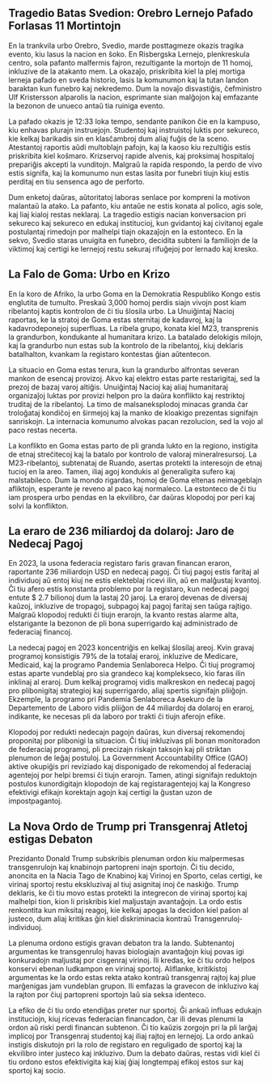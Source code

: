 ## Tragedio Batas Svedion: Orebro Lernejo Pafado Forlasas 11 Mortintojn

En la trankvila urbo Orebro, Svedio, marde posttagmeze okazis tragika evento, kiu lasus la nacion en ŝoko. En Risbergska Lernejo, plenkreskula centro, sola pafanto malfermis fajron, rezultigante la mortojn de 11 homoj, inkluzive de la atakanto mem. La okazaĵo, priskribita kiel la plej mortiga lerneja pafado en sveda historio, lasis la komunumon kaj la tutan landon baraktan kun funebro kaj nekredemo. Dum la novaĵo disvastiĝis, ĉefministro Ulf Kristersson alparolis la nacion, esprimante sian malĝojon kaj emfazante la bezonon de unueco antaŭ tia ruiniga evento.

La pafado okazis je 12:33 loka tempo, sendante panikon ĉie en la kampuso, kiu enhavas plurajn instruejojn. Studentoj kaj instruistoj luktis por sekureco, kie kelkaj barikadis sin en klasĉambroj dum aliaj fuĝis de la sceno. Atestantoj raportis aŭdi multoblajn pafojn, kaj la kaoso kiu rezultiĝis estis priskribita kiel koŝmaro. Krizservoj rapide alvenis, kaj proksimaj hospitaloj prepariĝis akcepti la vunditojn. Malgraŭ la rapida respondo, la perdo de vivo estis signifa, kaj la komunumo nun estas lasita por funebri tiujn kiuj estis perditaj en tiu sensenca ago de perforto.

Dum enketoj daŭras, aŭtoritatoj laboras senlace por kompreni la motivon malantaŭ la atako. La pafanto, kiu antaŭe ne estis konata al polico, agis sole, kaj liaj kialoj restas neklaraj. La tragedio estigis nacian konversacion pri sekureco kaj sekureco en edukaj institucioj, kun gvidantoj kaj civitanoj egale postulantaj rimedojn por malhelpi tiajn okazaĵojn en la estonteco. En la sekvo, Svedio staras unuigita en funebro, decidita subteni la familiojn de la viktimoj kaj certigi ke lernejoj restu sekuraj rifuĝejoj por lernado kaj kresko.

## La Falo de Goma: Urbo en Krizo

En la koro de Afriko, la urbo Goma en la Demokratia Respubliko Kongo estis englutita de tumulto. Preskaŭ 3,000 homoj perdis siajn vivojn post kiam ribelantoj kaptis kontrolon de ĉi tiu ŝlosila urbo. La Unuiĝintaj Nacioj raportas, ke la stratoj de Goma estas sternitaj de kadavroj, kaj la kadavrodeponejoj superfluas. La ribela grupo, konata kiel M23, transprenis la grandurbon, kondukante al humanitara krizo. La batalado delokigis milojn, kaj la grandurbo nun estas sub la kontrolo de la ribelantoj, kiuj deklaris batalhalton, kvankam la registaro kontestas ĝian aŭtentecon.

La situacio en Goma estas terura, kun la grandurbo alfrontas severan mankon de esencaj provizoj. Akvo kaj elektro estas parte restarigitaj, sed la prezoj de bazaj varoj altiĝis. Unuiĝintaj Nacioj kaj aliaj humanitaraj organizaĵoj luktas por provizi helpon pro la daŭra konflikto kaj restriktoj truditaj de la ribelantoj. La timo de malsaneksplodoj minacas granda ĉar troloĝataj kondiĉoj en ŝirmejoj kaj la manko de kloakigo prezentas signifajn sanriskojn. La internacia komunumo alvokas pacan rezolucion, sed la vojo al paco restas necerta.

La konflikto en Goma estas parto de pli granda lukto en la regiono, instigita de etnaj streĉitecoj kaj la batalo por kontrolo de valoraj mineralresursoj. La M23-ribelantoj, subtenataj de Ruando, asertas protekti la interesojn de etnaj tucioj en la areo. Tamen, iliaj agoj kondukis al ĝeneraligita sufero kaj malstabileco. Dum la mondo rigardas, homoj de Goma eltenas neimageblajn afliktojn, esperante je reveno al paco kaj normaleco. La estonteco de ĉi tiu iam prospera urbo pendas en la ekvilibro, ĉar daŭras klopodoj por peri kaj solvi la konflikton.

## La eraro de 236 miliardoj da dolaroj: Jaro de Nedecaj Pagoj

En 2023, la usona federacia registaro faris gravan financan eraron, raportante 236 miliardojn USD en nedecaj pagoj. Ĉi tiuj pagoj estis faritaj al individuoj aŭ entoj kiuj ne estis elekteblaj ricevi ilin, aŭ en malĝustaj kvantoj. Ĉi tiu afero estis konstanta problemo por la registaro, kun nedecaj pagoj entute $ 2.7 bilionoj dum la lastaj 20 jaroj. La eraroj devenas de diversaj kaŭzoj, inkluzive de tropagoj, subpagoj kaj pagoj faritaj sen taŭga rajtigo. Malgraŭ klopodoj redukti ĉi tiujn erarojn, la kvanto restas alarme alta, elstarigante la bezonon de pli bona superrigardo kaj administrado de federaciaj financoj.

La nedecaj pagoj en 2023 koncentriĝis en kelkaj ŝlosilaj areoj. Kvin gravaj programoj konsistigis 79% de la totalaj eraroj, inkluzive de Medicare, Medicaid, kaj la programo Pandemia Senlaboreca Helpo. Ĉi tiuj programoj estas aparte vundeblaj pro sia grandeco kaj komplekseco, kio faras ilin inklinaj al eraroj. Dum kelkaj programoj vidis malkreskon en nedecaj pagoj pro plibonigitaj strategioj kaj superrigardo, aliaj spertis signifajn pliiĝojn. Ekzemple, la programo pri Pandemia Senlaboreca Asekuro de la Departemento de Laboro vidis pliiĝon de 44 miliardoj da dolaroj en eraroj, indikante, ke necesas pli da laboro por trakti ĉi tiujn aferojn efike.

Klopodoj por redukti nedecajn pagojn daŭras, kun diversaj rekomendoj proponitaj por plibonigi la situacion. Ĉi tiuj inkluzivas pli bonan monitoradon de federaciaj programoj, pli precizajn riskajn taksojn kaj pli striktan plenumon de leĝaj postuloj. La Government Accountability Office (GAO) aktive okupiĝis pri reviziado kaj disponigado de rekomendoj al federaciaj agentejoj por helpi bremsi ĉi tiujn erarojn. Tamen, atingi signifajn reduktojn postulos kunordigitajn klopodojn de kaj registaragentejoj kaj la Kongreso efektivigi efikajn korektajn agojn kaj certigi la ĝustan uzon de impostpagantoj.

## La Nova Ordo de Trump pri Transgenraj Atletoj estigas Debaton

Prezidanto Donald Trump subskribis plenuman ordon kiu malpermesas transgenrulojn kaj knabinojn partopreni inajn sportojn. Ĉi tiu decido, anoncita en la Nacia Tago de Knabinoj kaj Virinoj en Sporto, celas certigi, ke virinaj sportoj restu ekskluzivaj al tiuj asignitaj inoj ĉe naskiĝo. Trump deklaris, ke ĉi tiu movo estas protekti la integrecon de virinaj sportoj kaj malhelpi tion, kion li priskribis kiel maljustajn avantaĝojn. La ordo estis renkontita kun miksitaj reagoj, kie kelkaj apogas la decidon kiel paŝon al justeco, dum aliaj kritikas ĝin kiel diskriminacia kontraŭ Transgenruloj-individuoj.

La plenuma ordono estigis gravan debaton tra la lando. Subtenantoj argumentas ke transgenruloj havas biologiajn avantaĝojn kiuj povas igi konkuradojn maljustaj por cisgenraj virinoj. Ili kredas, ke ĉi tiu ordo helpos konservi ebenan ludkampon en virinaj sportoj. Aliflanke, kritikistoj argumentas ke la ordo estas rekta atako kontraŭ transgenraj rajtoj kaj plue marĝenigas jam vundeblan grupon. Ili emfazas la gravecon de inkluzivo kaj la rajton por ĉiuj partopreni sportojn laŭ sia seksa identeco.

La efiko de ĉi tiu ordo etendiĝas preter nur sportoj. Ĝi ankaŭ influas edukajn instituciojn, kiuj ricevas federacian financadon, ĉar ili devas plenumi la ordon aŭ riski perdi financan subtenon. Ĉi tio kaŭzis zorgojn pri la pli larĝaj implicoj por Transgenraj studentoj kaj iliaj rajtoj en lernejoj. La ordo ankaŭ instigis diskutojn pri la rolo de registaro en reguligado de sportoj kaj la ekvilibro inter justeco kaj inkluzivo. Dum la debato daŭras, restas vidi kiel ĉi tiu ordono estos efektivigita kaj kiaj ĝiaj longtempaj efikoj estos sur kaj sportoj kaj socio.
